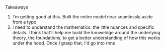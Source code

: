 Takeaways

1. I'm getting good at this. Built the entire model near seamlessly aside from a typo
2. I need to understand the mathematics. the little nuances and specific details. 
I think that'll help me build the knoweldge around the underlying theory, the foundations, to get 
a better understanding of how this works under the hood. Once I grasp that, I'd go into rnns
